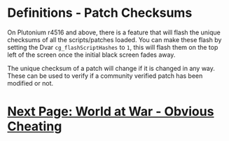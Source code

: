 # Definitions - Patch Checksums

On Plutonium r4516 and above, there is a feature that will flash the unique checksums of all the scripts/patches loaded. You can make these flash by setting the Dvar `cg_flashScriptHashes` to `1`, this will flash them on the top left of the screen once the initial black screen fades away.

The unique checksum of a patch will change if it is changed in any way. These can be used to verify if a community verified patch has been modified or not.

# [Next Page: World at War - Obvious Cheating](../waw/Obvious-Cheating.md)